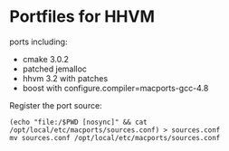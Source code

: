 Portfiles for HHVM
==================

ports including:

- cmake 3.0.2
- patched jemalloc
- hhvm 3.2 with patches
- boost with configure.compiler=macports-gcc-4.8

Register the port source:

    (echo "file:/$PWD [nosync]" && cat /opt/local/etc/macports/sources.conf) > sources.conf
    mv sources.conf /opt/local/etc/macports/sources.conf

